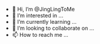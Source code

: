 - 👋 Hi, I’m @JingLingToMe
- 👀 I’m interested in ...
- 🌱 I’m currently learning ...
- 💞️ I’m looking to collaborate on ...
- 📫 How to reach me ...

<!---
JingLingToMe/JingLingToMe is a ✨ special ✨ repository because its `README.md` (this file) appears on your GitHub profile.
You can click the Preview link to take a look at your changes.
--->
